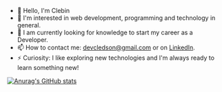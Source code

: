 - 👋 Hello, I'm Clebin
- 👀 I'm interested in web development, programming and technology in general.  
- 🌱 I am currently looking for knowledge to start my career as a Developer.   
- 📫 How to contact me: devcledson@gmail.com or on [LinkedIn](https://linkedin.com/in/cledson-silva).   
- ⚡ Curiosity: I like exploring new technologies and I'm always ready to learn something new!
  <div>
  <a href="https://github.com/Clebin0">
![Anurag's GitHub stats](https://github-readme-stats.vercel.app/api?username=Clebin0&show_icons=true&theme=dracula)
</div>
